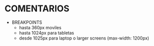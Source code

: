 # COMENTARIOS
- BREAKPOINTS
    - hasta 360px moviles
    - hasta 1024px para tabletas
    - desde 1025px para laptop o larger screens (max-width: 1200px)